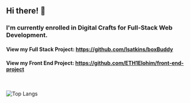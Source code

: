 ## Hi there! 👋

### I'm currently enrolled in Digital Crafts for Full-Stack Web Development. 

#### View my Full Stack Project: https://github.com/lsatkins/boxBuddy

#### View my Front End Project: https://github.com/ETH1Elohim/front-end-project
<br>

![Top Langs](https://github-readme-stats.vercel.app/api/top-langs/?username=ETH1Elohim&theme=tokyonight)
